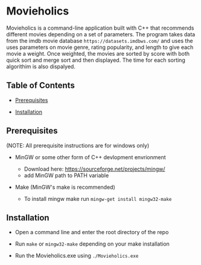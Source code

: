 # Movieholics

Movieholics is a command-line application built with C++ that recommends different movies depending on a set of parameters. 
The program takes data from the imdb movie database ```https://datasets.imdbws.com/``` and uses the uses parameters on movie genre,
rating popularity, and length to give each movie a weight. Once weighted, the movies are sorted by score with both quick sort and merge sort and
then displayed. The time for each sorting algorithim is also dispalyed.

## Table of Contents

- [Prerequisites](#Prerequisites)

- [Installation](#Installation)


## Prerequisites

(NOTE: All prerequisite instructions are for windows only)

- MinGW or some other form of C++ devlopment envrionment
    * Download here: https://sourceforge.net/projects/mingw/
    * add MinGW path to PATH variable

- Make (MinGW's make is recommended)
    - To install mingw make run ```mingw-get install mingw32-make```
## Installation

- Open a command line and enter the root directory of the repo

- Run ```make``` or ```mingw32-make``` depending on your make installation

- Run the Movieholics.exe using ```./Movieholics.exe```
